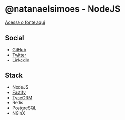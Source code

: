 # @natanaelsimoes - NodeJS

[Acesse o fonte aqui](https://github.com/natanaelsimoes/rinha-de-backend-2023-q3/tree/dev/participantes/natanaelsimoes)

## Social
- [GitHub](https://github.com/natanaelsimoes)
- [Twitter](https://twitter.com/natanaelsimoes)
- [LinkedIn](https://linkedin.com/in/natanaelsimoes)

## Stack
- NodeJS
- [Fastify](https://fastify.dev)
- [TypeORM](https://typeorm.io)
- Redis
- PostgreSQL
- NGinX
